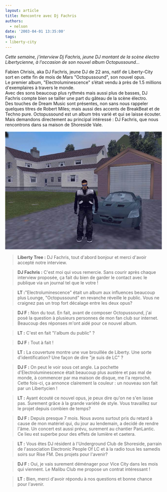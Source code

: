 ```yaml
---
layout: article
title: Rencontre avec Dj Fachris
authors:
  - nelson
date: '2003-04-01 13:35:00'
tags:
- liberty-city
---
```


_Cette semaine, j'interview Dj Fachris, jeune DJ montant de la scène électro Libertycienne, à l'occasion de son nouvel album Octopussound..._

Fabien Chrisis, aka DJ Fachris, jeune DJ de 22 ans, natif de Liberty-City sort en cette fin de mois de Mars "Octopussound", son nouvel opus.  
Le premier album, "Electroluminescence" s’était vendu à près de 1.5 millions d'exemplaires à travers le monde.  
Avec des sons beaucoup plus rythmés mais aussi plus de basses, DJ Fachris compte bien se tailler une part du gâteau de la scène électro.  
Des touches de Dream Music sont présentes, non sans nous rappeler quelques titres de Robert Miles; mais aussi des accents de BreakBeat et de Techno pure. Octopussound est un album très varié et qui se laisse écouter. Mais demandons directement au principal intéressé : DJ Fachris, que nous rencontrons dans sa maison de Shoreside Vale.

![](/content/images/2016/07/Fach.jpg)

> **Liberty Tree :** DJ Fachris, tout d'abord bonjour et merci d'avoir accepté notre interview.

> **DJ Fachris :** C'est moi qui vous remercie. Sans courir après chaque interview proposée, ça fait du bien de garder le contact avec le publique via un journal tel que le votre !

> **LT :**"Electroluminescence" était un album aux influences beaucoup plus Lounge, "Octopussound" en revanche réveille le public. Vous ne craignez pas un trop fort décalage entre les deux opus?

> **DJ F :** Non du tout. En fait, avant de composer Octopussound, j'ai posé la question à plusieurs personnes de mon fan club sur internet. Beaucoup des réponses m'ont aidé pour ce nouvel album.

> **LT :** C'est en fait "l'album du public" ?

> **DJ F :** Tout à fait !

> **LT :** La couverture montre une vue brouillée de Liberty. Une sorte d'identification? Une façon de dire "je suis de LC" ?

> **DJ F :** On peut le voir sous cet angle. La pochette d'Electroluminescence était beaucoup plus austère et pas mal de monde, à commencer par ma maison de disque, me l'a reproché. Cette fois-ci, ça annonce clairement la couleur : un nouveau son fait par un Libertycien !

> **LT :** Ayant écouté ce nouvel opus, je peux dire qu'on ne s'en lasse pas. Surement grâce à la grande variété de style. Vous travaillez sur le projet depuis combien de temps?

> **DJ F :** Depuis presque 7 mois. Nous avons surtout pris du retard à cause de mon matériel qui, du jour au lendemain, a decidé de rendre l'âme. Un concert est aussi prévu, surement au chantier PanLantic. Ce lieu est superbe pour des effets de lumière et caetera.

> **LT :** Vous êtes DJ résident à l'Underground Club de Shoreside, parrain de l'association Electronic People Of LC et à la radio tous les samedis soirs sur Rise FM. Des projets pour l'avenir?

> **DJ F :** Oui, je vais surement déménager pour Vice City dans les mois qui viennent. Le Malibu Club me propose un contrat intéressant !

> **LT :** Bien, merci d'avoir répondu à nos questions et bonne chance pour l'avenir.